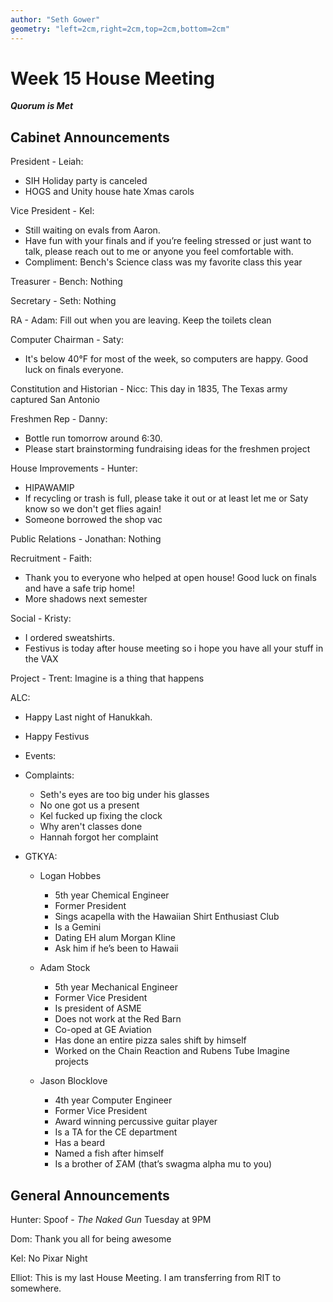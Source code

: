 ```yaml
---
author: "Seth Gower"
geometry: "left=2cm,right=2cm,top=2cm,bottom=2cm"
---
```


# Week 15 House Meeting

**_Quorum is Met_**

## Cabinet Announcements

President - Leiah:

- SIH Holiday party is canceled
- HOGS and Unity house hate Xmas carols

Vice President - Kel:

- Still waiting on evals from Aaron.
- Have fun with your finals and if you’re feeling stressed or just want to talk, please reach out to me or anyone you feel comfortable with.
- Compliment: Bench's Science class was my favorite class this year

Treasurer - Bench: Nothing

Secretary - Seth: Nothing

RA - Adam: Fill out when you are leaving. Keep the toilets clean

Computer Chairman - Saty:

- It's below 40°F for most of the week, so computers are happy. Good luck on finals everyone.

Constitution and Historian - Nicc: This day in 1835, The Texas army captured San Antonio

Freshmen Rep - Danny:

- Bottle run tomorrow around 6:30.
- Please start brainstorming fundraising ideas for the freshmen project

House Improvements - Hunter:

- HIPAWAMIP
- If recycling or trash is full, please take it out or at least let me or Saty know so we don't get flies again!
- Someone borrowed the shop vac

Public Relations - Jonathan: Nothing

Recruitment - Faith:

- Thank you to everyone who helped at open house! Good luck on finals and have a safe trip home!
- More shadows next semester

Social - Kristy:

- I ordered sweatshirts.
- Festivus is today after house meeting so i hope you have all your stuff in the VAX

Project - Trent: Imagine is a thing that happens

ALC:

- Happy Last night of Hanukkah.
- Happy Festivus
- Events:

- Complaints:

  - Seth's eyes are too big under his glasses
  - No one got us a present
  - Kel fucked up fixing the clock
  - Why aren't classes done
  - Hannah forgot her complaint

- GTKYA:

  - Logan Hobbes

    - 5th year Chemical Engineer
    - Former President
    - Sings acapella with the Hawaiian Shirt Enthusiast Club
    - Is a Gemini
    - Dating EH alum Morgan Kline
    - Ask him if he’s been to Hawaii

  - Adam Stock

    - 5th year Mechanical Engineer
    - Former Vice President
    - Is president of ASME
    - Does not work at the Red Barn
    - Co-oped at GE Aviation
    - Has done an entire pizza sales shift by himself
    - Worked on the Chain Reaction and Rubens Tube Imagine projects

  - Jason Blocklove

    - 4th year Computer Engineer
    - Former Vice President
    - Award winning percussive guitar player
    - Is a TA for the CE department
    - Has a beard
    - Named a fish after himself
    - Is a brother of $\Sigma$AM (that’s swagma alpha mu to you)

## General Announcements

Hunter: Spoof - _The Naked Gun_ Tuesday at 9PM

Dom: Thank you all for being awesome

Kel: No Pixar Night

Elliot: This is my last House Meeting. I am transferring from RIT to somewhere.
